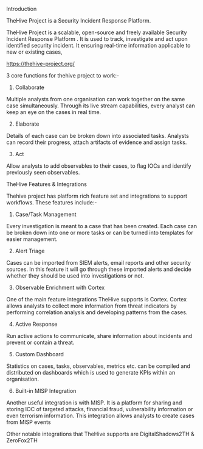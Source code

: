 Introduction

TheHive Project is a Security Incident Response Platform. 

TheHive Project is a scalable, open-source and freely available Security Incident Response Platform . It is used to track, investigate and act upon identified security incident. It ensuring real-time information applicable to new or existing cases, 

 https://thehive-project.org/
 
 3 core functions for thehive project to work:-
 
 1) Collaborate 
 
 Multiple analysts from one organisation can work together on the same case simultaneously. Through its live stream capabilities,
 every analyst can keep an eye on the cases in real time.
 
 2) Elaborate

 Details of each case can be broken down into associated tasks. Analysts can record their progress, attach artifacts of evidence and assign tasks. 
 
 3) Act

Allow analysts to add observables to their cases, to flag IOCs and identify previously seen observables. 


TheHive Features & Integrations

Thehive project has platform rich feature set and integrations to support workflows. These features include:-

1) Case/Task Management

Every investigation is meant to a case that has been created. Each case can be broken down into one or more tasks or can be turned into templates for easier management.

2) Alert Triage

Cases can be imported from SIEM alerts, email reports and other security  sources. In this feature it will go through these imported alerts and decide whether they should be used into investigations or not.

3) Observable Enrichment with Cortex

One of the main feature integrations TheHive supports is Cortex. Cortex allows analysts to collect more information from threat indicators by performing correlation analysis and developing patterns from the cases.

4) Active Response

Run active actions to communicate, share information about incidents and prevent or contain a threat.

5) Custom Dashboard

Statistics on cases, tasks, observables, metrics etc. can be compiled and distributed on dashboards which is  used to generate KPIs within an organisation. 

6) Built-in MISP Integration 

Another useful integration is with MISP. It is a platform for sharing and storing IOC of targeted attacks, financial fraud, vulnerability information or even terrorism information. This integration allows analysts to create cases from MISP events

Other notable integrations that TheHive supports are DigitalShadows2TH & ZeroFox2TH





























